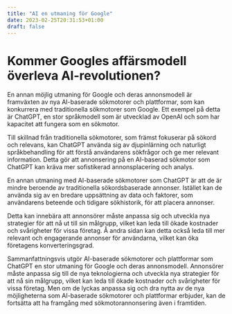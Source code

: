 ```yaml
---
title: "AI en utmaning för Google"
date: 2023-02-25T20:31:53+01:00
draft: false
---
```

# Kommer Googles affärsmodell överleva AI-revolutionen?

En annan möjlig utmaning för Google och deras annonsmodell är framväxten av nya AI-baserade sökmotorer och plattformar, som kan konkurrera med traditionella sökmotorer som Google. Ett exempel på detta är ChatGPT, en stor språkmodell som är utvecklad av OpenAI och som har kapacitet att fungera som en sökmotor.

Till skillnad från traditionella sökmotorer, som främst fokuserar på sökord och relevans, kan ChatGPT använda sig av djupinlärning och naturligt språkbehandling för att förstå användarens sökfrågor och ge mer relevant information. Detta gör att annonsering på en AI-baserad sökmotor som ChatGPT kan kräva mer sofistikerad annonsplacering och analys.

En annan utmaning med AI-baserade sökmotorer som ChatGPT är att de är mindre beroende av traditionella sökordsbaserade annonser. Istället kan de använda sig av en bredare uppsättning av data och faktorer, som användarens beteende och tidigare sökhistorik, för att placera annonser.

Detta kan innebära att annonsörer måste anpassa sig och utveckla nya strategier för att nå ut till sin målgrupp, vilket kan leda till ökade kostnader och svårigheter för vissa företag. Å andra sidan kan detta också leda till mer relevant och engagerande annonser för användarna, vilket kan öka företagens konverteringsgrad.

Sammanfattningsvis utgör AI-baserade sökmotorer och plattformar som ChatGPT en stor utmaning för Google och deras annonsmodell. Annonsörer måste anpassa sig till de nya teknologierna och utveckla nya strategier för att nå sin målgrupp, vilket kan leda till ökade kostnader och svårigheter för vissa företag. Men om de lyckas anpassa sig och dra nytta av de nya möjligheterna som AI-baserade sökmotorer och plattformar erbjuder, kan de fortsätta att ha framgång med sökmotorannonsering även i framtiden.
